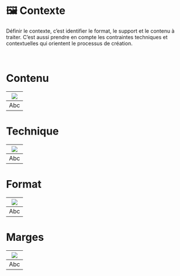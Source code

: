 # 🖼️ Contexte

Définir le contexte, c’est identifier le format, le support et le contenu à traiter. C’est aussi prendre en compte les contraintes techniques et contextuelles qui orientent le processus de création.
  
&nbsp;

# Contenu 

|![](links/Variations2.gif) |
|:---:|
| Abc |

# Technique  

|![](links/Variations2.gif) |
|:---:|
| Abc |

# Format  

|![](links/Variations2.gif) |
|:---:|
| Abc |

# Marges  

|![](links/Variations2.gif) |
|:---:|
| Abc |

<!-- ### Sources

- Karl Gerstner, *Kompendium für Alphabeten: Systematik der Schrift*, Sulgen/Frankfurt: Arthur Niggli, 1972 
- Ruedi Rüegg, *Basic Typography: Design with Letters / Typografische Grundlagen mit Schrift*, Zurich: Delta & Spes, 1980  
- Jost Hochuli, *Le détail en typographie*, London: Hyphen Press, 2005 [éd. orig. 1987]   -->

